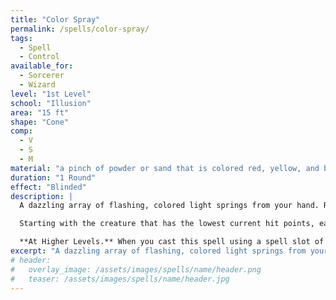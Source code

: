 ```yaml
---
title: "Color Spray"
permalink: /spells/color-spray/
tags:
  - Spell
  - Control
available_for:
  - Sorcerer
  - Wizard
level: "1st Level"
school: "Illusion"
area: "15 ft"
shape: "Cone"
comp:
  - V
  - S
  - M
material: "a pinch of powder or sand that is colored red, yellow, and blue"
duration: "1 Round"
effect: "Blinded"
description: |
  A dazzling array of flashing, colored light springs from your hand. Roll 6d10; the total is how many hit points of creatures this spell can affect. Creatures in a 15-foot cone originating from you are affected in ascending order of their current hit points (ignoring [unconscious](/rule/conditions/unconscious/) creatures and creatures that can’t see).

  Starting with the creature that has the lowest current hit points, each creature affected by this spell is [blinded](/rules/conditions/blinded/) until the end of your next turn. Subtract each creature’s hit points from the total before moving on to the creature with the next lowest hit points. A creature’s hit points must be equal to or less than the remaining total for that creature to be affected.

  **At Higher Levels.** When you cast this spell using a spell slot of 2nd level or higher, roll an additional 2d10 for each slot level above 1st.
excerpt: "A dazzling array of flashing, colored light springs from your hand."
# header:
#   overlay_image: /assets/images/spells/name/header.png
#   teaser: /assets/images/spells/name/header.jpg
---
```

